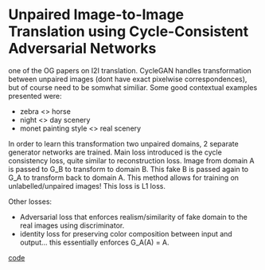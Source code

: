 # Unpaired Image-to-Image Translation using Cycle-Consistent Adversarial Networks

one of the OG papers on I2I translation. CycleGAN handles transformation between unpaired images (dont have exact pixelwise correspondences), but of course need to be somwhat similiar. Some good contextual examples presented were:
- zebra <> horse
- night <> day scenery
- monet painting style <> real scenery

In order to learn this transformation two unpaired domains, 2 separate generator networks are trained. Main loss introduced is the cycle consistency loss, quite similar to reconstruction loss. Image from domain A is passed to G_B to transform to domain B. This fake B is passed again to G_A to transform back to domain A. This method allows for training on unlabelled/unpaired images! This loss is L1 loss.

Other losses:
- Adversarial loss that enforces realism/similarity of fake domain to the real images using discriminator.
- identity loss for preserving color composition between input and output... this essentially enforces G_A(A) = A.

[code](https://github.com/junyanz/pytorch-CycleGAN-and-pix2pix)